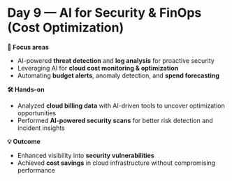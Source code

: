 # Day 9 — AI for Security & FinOps (Cost Optimization)

**📌 Focus areas**
- AI-powered **threat detection** and **log analysis** for proactive security  
- Leveraging AI for **cloud cost monitoring & optimization**  
- Automating **budget alerts**, anomaly detection, and **spend forecasting**

**🛠 Hands-on**
- Analyzed **cloud billing data** with AI-driven tools to uncover optimization opportunities  
- Performed **AI-powered security scans** for better risk detection and incident insights  

**💡 Outcome**
- Enhanced visibility into **security vulnerabilities**  
- Achieved **cost savings** in cloud infrastructure without compromising performance  
